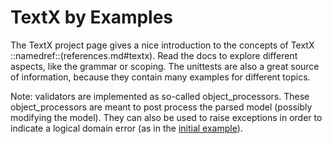 # TextX by Examples

The TextX project page gives a nice introduction 
to the concepts of TextX ::namedref::(references.md#textx).
Read the docs to explore different aspects, like
the grammar or scoping. The unittests are
also a great source of information, because they contain
many examples for different topics.

Note: validators are implemented as so-called object_processors.
These object_processors are meant to post process the
parsed model (possibly modifying the model). They can also
be used to raise exceptions in order to indicate a logical
domain error (as in the [initial example](textx_intro.md)).

